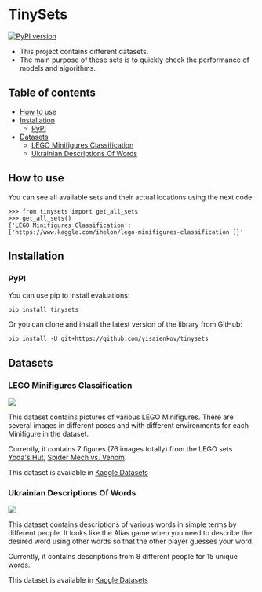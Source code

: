 # TinySets
[![PyPI version](https://badge.fury.io/py/tinysets.svg)](https://badge.fury.io/py/tinysets)

- This project contains different datasets.
- The main purpose of these sets is to quickly check the performance of
  models and algorithms.


## Table of contents
- [How to use](#how-to-use)
- [Installation](#installation)
  - [PyPI](#pypi)
- [Datasets](#datasets)
  - [LEGO Minifigures Classification](#LEGOMinifiguresClassification)
  - [Ukrainian Descriptions Of Words](#UkrainianDescriptionsOfWords)


## How to use

You can see all available sets and their actual locations using the next code:

```
>>> from tinysets import get_all_sets
>>> get_all_sets()
{'LEGO Minifigures Classification': ['https://www.kaggle.com/ihelon/lego-minifigures-classification']}'
```

## Installation

### PyPI
You can use pip to install evaluations:
```
pip install tinysets
```
Or you can clone and install the latest version of the library from GitHub:
```
pip install -U git+https://github.com/yisaienkov/tinysets
```

## Datasets

### LEGO Minifigures Classification

![](https://i.imgur.com/4cPQlEN.jpg)

This dataset contains pictures of various LEGO Minifigures. There are several
images in different poses and with different environments for each Minifigure in
the dataset.

Currently, it contains 7 figures (76 images totally) from the LEGO sets
[Yoda's Hut](https://www.lego.com/en-us/product/yoda-s-hut-75208),
[Spider Mech vs. Venom](https://www.lego.com/en-us/product/spider-mech-vs-venom-76115).

This dataset is available in [Kaggle Datasets](https://www.kaggle.com/ihelon/lego-minifigures-classification)

### Ukrainian Descriptions Of Words

![](https://i.imgur.com/UqXawPb.png)

This dataset contains descriptions of various words in simple terms by different 
people. It looks like the Alias game when you need to describe the desired word 
using other words so that the other player guesses your word.

Currently, it contains descriptions from 8 different people for 15 unique words.

This dataset is available in [Kaggle Datasets](https://www.kaggle.com/ihelon/ukrainian-descriptions-of-words)